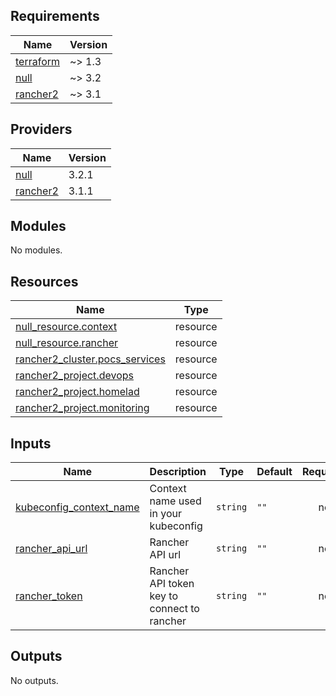 ## Requirements

| Name | Version |
|------|---------|
| <a name="requirement_terraform"></a> [terraform](#requirement\_terraform) | ~> 1.3 |
| <a name="requirement_null"></a> [null](#requirement\_null) | ~> 3.2 |
| <a name="requirement_rancher2"></a> [rancher2](#requirement\_rancher2) | ~> 3.1 |

## Providers

| Name | Version |
|------|---------|
| <a name="provider_null"></a> [null](#provider\_null) | 3.2.1 |
| <a name="provider_rancher2"></a> [rancher2](#provider\_rancher2) | 3.1.1 |

## Modules

No modules.

## Resources

| Name | Type |
|------|------|
| [null_resource.context](https://registry.terraform.io/providers/hashicorp/null/latest/docs/resources/resource) | resource |
| [null_resource.rancher](https://registry.terraform.io/providers/hashicorp/null/latest/docs/resources/resource) | resource |
| [rancher2_cluster.pocs_services](https://registry.terraform.io/providers/rancher/rancher2/latest/docs/resources/cluster) | resource |
| [rancher2_project.devops](https://registry.terraform.io/providers/rancher/rancher2/latest/docs/resources/project) | resource |
| [rancher2_project.homelad](https://registry.terraform.io/providers/rancher/rancher2/latest/docs/resources/project) | resource |
| [rancher2_project.monitoring](https://registry.terraform.io/providers/rancher/rancher2/latest/docs/resources/project) | resource |

## Inputs

| Name | Description | Type | Default | Required |
|------|-------------|------|---------|:--------:|
| <a name="input_kubeconfig_context_name"></a> [kubeconfig\_context\_name](#input\_kubeconfig\_context\_name) | Context name used in your kubeconfig | `string` | `""` | no |
| <a name="input_rancher_api_url"></a> [rancher\_api\_url](#input\_rancher\_api\_url) | Rancher API url | `string` | `""` | no |
| <a name="input_rancher_token"></a> [rancher\_token](#input\_rancher\_token) | Rancher API token key to connect to rancher | `string` | `""` | no |

## Outputs

No outputs.
